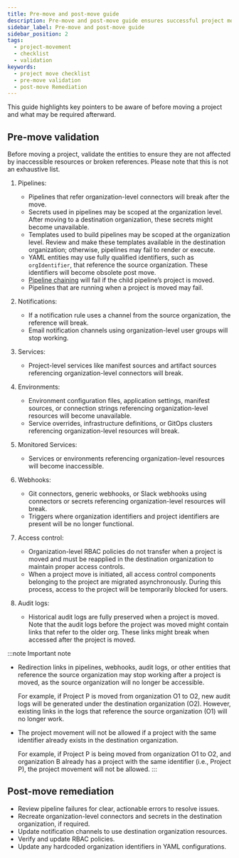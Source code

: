 ```yaml
---
title: Pre-move and post-move guide
description: Pre-move and post-move guide ensures successful project movement across organizations.
sidebar_label: Pre-move and post-move guide
sidebar_position: 2
tags:
  - project-movement
  - checklist
  - validation
keywords:
  - project move checklist
  - pre-move validation
  - post-move Remediation
---
```


This guide highlights key pointers to be aware of before moving a project and what may be required afterward.

## Pre-move validation

Before moving a project, validate the entities to ensure they are not affected by inaccessible resources or broken references. Please note that this is not an exhaustive list.

1. Pipelines:
    - Pipelines that refer organization-level connectors will break after the move.
    - Secrets used in pipelines may be scoped at the organization level. After moving to a destination organization, these secrets might become unavailable. 
    - Templates used to build pipelines may be scoped at the organization level. Review and make these templates available in the destination organization; otherwise, pipelines may fail to render or execute.
    - YAML entities may use fully qualified identifiers, such as `orgIdentifier`, that reference the source organization. These identifiers will become obsolete post move.
    - [Pipeline chaining](/docs/platform/pipelines/pipeline-chaining) will fail if the child pipeline’s project is moved.
    - Pipelines that are running when a project is moved may fail.

2. Notifications:
    - If a notification rule uses a channel from the source organization, the reference will break.
    - Email notification channels using organization-level user groups will stop working.

3. Services:
    - Project-level services like manifest sources and artifact sources referencing organization-level connectors will break.

4. Environments:
    - Environment configuration files, application settings, manifest sources, or connection strings referencing organization-level resources will become unavailable.
    - Service overrides, infrastructure definitions, or GitOps clusters referencing organization-level resources will break. 

5. Monitored Services:
    - Services or environments referencing organization-level resources will become inaccessible.

6. Webhooks:
    - Git connectors, generic webhooks, or Slack webhooks using connectors or secrets referencing organization-level resources will break.
    - Triggers where organization identifiers and project identifiers are present will be no longer functional.

7. Access control:
    - Organization-level RBAC policies do not transfer when a project is moved and must be reapplied in the destination organization to maintain proper access controls.
    - When a project move is initiated, all access control components belonging to the project are migrated asynchronously. During this process, access to the project will be temporarily blocked for users.

8. Audit logs:
    - Historical audit logs are fully preserved when a project is moved. Note that the audit logs before the project was moved might contain links that refer to the older org. These links might break when accessed after the project is moved.


:::note Important note
- Redirection links in pipelines, webhooks, audit logs, or other entities that reference the source organization may stop working after a project is moved, as the source organization will no longer be accessible.
    
    For example, if Project P is moved from organization O1 to O2, new audit logs will be generated under the destination organization (O2). However, existing links in the logs that reference the source organization (O1) will no longer work.

- The project movement will not be allowed if a project with the same identifier already exists in the destination organization.

    For example, if Project P is being moved from organization O1 to O2, and organization B already has a project with the same identifier (i.e., Project P), the project movement will not be allowed.
:::

## Post-move remediation



- Review pipeline failures for clear, actionable errors to resolve issues.
- Recreate organization-level connectors and secrets in the destination organization, if required.
- Update notification channels to use destination organization resources.
- Verify and update RBAC policies.
- Update any hardcoded organization identifiers in YAML configurations.



